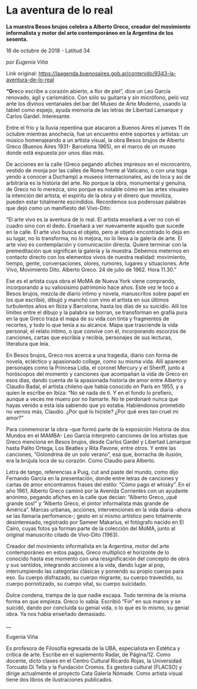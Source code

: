 # La aventura de lo real

**La muestra Besos brujos celebra a Alberto Greco, creador del movimiento informalista y motor del arte contemporáneo en la Argentina de los sesenta.**

16 de octubre de 2018 - Latitud 34

_por  Eugenia Viña_

Link original: https://laagenda.buenosaires.gob.ar/contenido/9343-la-aventura-de-lo-real



**“G**reco escribe a corazón abierto, a flor de piel”, dice un Leo García renovado, ágil y carismático. Con sólo su guitarra y sin micrófono, peló voz ante los divinos ventanales del bar del Museo de Arte Moderno, usando la tablet como espejo, ayuda memoria de las letras de Libertad Lamarque y Carlos Gardel. Interesante.




Entre el frío y la lluvia repentina que atacaron a Buenos Aires el jueves 11 de octubre mientras anochecía, fue un encuentro entre soportes y artistas: un músico homenajeando a un artista visual, la obra Besos brujos de Alberto Greco (Buenos Aires 1931- Barcelona 1965), en el marco de un museo donde está expuesta por unos días más.




De acciones en la calle (Greco pegando afiches impresos en el microcentro, vestido de monja por las calles de Roma frente al Vaticano, o con una toga yendo a conocer a Duchamp) a museos internacionales, así de loca y así de arbitraria es la historia del arte. No porque la obra, monumental y genuina, de Greco no lo merezca, sino porque es notable cómo en las artes visuales la intención del artista, el espíritu de la obra y el dinero que moviliza, pueden estar totalmente escindidos. Recordemos sus poderosas palabras que dejó como un manifiesto del Vivo-Dito:




“El arte vivo es la aventura de lo real. El artista enseñará a ver no con el cuadro sino con el dedo. Enseñará a ver nuevamente aquello que sucede en la calle. El arte vivo busca el objeto, pero al objeto encontrado lo deja en su lugar, no lo transforma, no lo mejora, no lo lleva a la galería de arte. El arte vivo es contemplación y comunicación directa. Quiere terminar con la premeditación que significan la galería y la muestra. Debemos meternos en contacto directo con los elementos vivos de nuestra realidad: movimiento, tiempo, gente, conversaciones, olores, rumores, lugares y situaciones. Arte Vivo, Movimiento Dito. Alberto Greco. 24 de julio de 1962. Hora 11.30.”




Ese es el artista cuya obra el MoMA de Nueva York viene comprando, incorporando a su valiosísimo patrimonio hace años. Este vez le tocó a Besos brujos, mezcla de diario íntimo y novela, manuscritos sobre papel en los que escribió, dibujó y manchó con vino el artista en sus últimos turbulentos años en Ibiza y Barcelona, hasta los días de su suicidio. Allí los límites entre el dibujo y la palabra se borran, se transforman en grafía pura en la que Greco traza el mapa de su vida con tinta y fragmentos de recortes, y todo lo que tenía a su alcance. Mapa que trasciende la vida personal, el relato íntimo, o que convive con él, incorporando escorzos de canciones, cartas que escribía y recibía, personajes de sus lecturas, literatura que leía.




En Besos brujos, Greco nos acerca a una tragedia, diario con forma de novela, ecléctico y apasionado collage, como su misma vida. Allí aparecen personajes como la Princesa Lidia, el coronel Mercury y el Sheriff, junto a horóscopos del momento y canciones que acompañan la vida de Greco en esos días, dando cuenta de la apasionada historia de amor entre Alberto y Claudio Badal, el artista chileno que había conocido en París en 1955, y a quien le escribe en Ibiza: “No sé nada de ti. Y en el fondo lo prefiero, aunque a veces me muero por no llamarte. No te perdonaré nunca que hayas venido a esta isla sabiendo que yo estaba. Habiéndonos prometido no vernos más, Claudio. ¿Por qué lo hiciste? ¿Por qué eres tan cruel mi amor?”




Para conmemorar la obra -que formó parte de la exposición Historia de dos Mundos en el MAMBA- Leo García interpretó canciones de los artistas que Greco menciona en Besos brujos, desde Carlos Gardel y Libertad Lamarque hasta Palito Ortega, Los Beatles y Rita Pavone, entre otros. Y entre las canciones, “Golondrina de un solo verano”, esa que, borracha de ilusión, era la brújula loca de su corazón. Como Claudio para Alberto.




Letra de tango, referencias a Puig, cut and paste del mundo, como dijo Fernando García en la presentación, donde entre letras de canciones y cartas de amor encontramos frases del estilo: “Cómo pago el whisky”. En el año 1961, Alberto Greco caminó por la Avenida Corrientes con un ayudante anónimo, pegando afiches en la calle que decían: “Alberto Greco, ¡qué grande sos!” y “Alberto Greco, el pintor informalista más grande de América”. Marcas urbanas, acciones, intervenciones en la vida diaria -ahora se las llamaría perfomance-; gesto en sí mismo artístico pero totalmente desinteresado, registrado por Sameer Makarius, el fotógrafo nacido en El Cairo, cuyas fotos ya forman parte de la colección del MoMA, junto al original manuscrito citado de Vivo-Dito (1963).




Creador del movimiento informalista en la Argentina, motor del arte contemporáneo en estos pagos, Greco multiplicó el horizonte de lo conocido hasta ese momento con una resignificación del concepto de obra y sus sentidos, integrando acciones a la vida, dando lugar al pop, interrumpiendo las categorías clásicas y poniendo su propio cuerpo para eso. Su cuerpo disfrazado, su cuerpo migrante, su cuerpo travestido, su cuerpo pornotizado, su cuerpo vital, su cuerpo suicidado.




Dulce condena, trampa de la que nadie escapa. Todo termina de la misma forma en que empieza. Greco lo sabía. Escribió “Fin” en sus manos y se suicidó, dando por concluida su genial vida, o lo que es lo mismo, su genial obra. Ya nos había enseñado demasiado.




\_\_




Eugenia Viña




Es profesora de Filosofía egresada de la UBA, especialista en Estética y crítica de arte. Escribe en el suplemento Radar, de Página/12. Como docente, dictó clases en el Centro Cultural Ricardo Rojas, la Universidad Torcuato Di Tella y la Fundación Cromos. Es gestora cultural (FLACSO) y dirige actualmente el proyecto Cata Galería Nómade. Como artista visual tiene dos libros de ilustraciones publicados.



